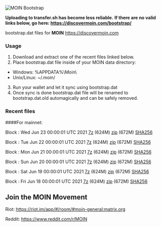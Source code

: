 ![MOIN Bootstrap](https://i.imgur.com/KjM1jMp.jpg)

**Uploading to transfer.sh has become less reliable.**
**If there are no valid links below, go here: https://discovermoin.com/bootstrap/**

bootstrap.dat files for **MOIN** https://discovermoin.com

### Usage

1. Download and extract one of the recent files linked below.
2. Place bootstrap.dat file inside of your MOIN data directory:
 - Windows: %APPDATA%\Moin\
 - Unix/Linux: ~/.moin/
3. Run your wallet and let it sync using bootstrap.dat
4. Once sync is done bootstrap.dat file will be renamed to bootstrap.dat.old automagically and can be safely removed.


### Recent files

####For mainnet:

Block : Wed Jun 23 00:00:01 UTC 2021 [7z](https://transfer.sh/16IEICG/bootstrap.dat.20210623.7z) (624M) [zip](https://transfer.sh/1cGmPKk/bootstrap.dat.20210623.zip) (672M) [SHA256](https://transfer.sh/1IDht4G/sha256.txt)

Block : Tue Jun 22 00:00:01 UTC 2021 [7z](https://transfer.sh/186kYEn/bootstrap.dat.20210622.7z) (624M) [zip](https://transfer.sh/1Ff8c3L/bootstrap.dat.20210622.zip) (672M) [SHA256](https://transfer.sh/t/sha256.txt)

Block : Mon Jun 21 00:00:01 UTC 2021 [7z](https://transfer.sh/1JRvDIo/bootstrap.dat.20210621.7z) (624M) [zip](https://transfer.sh/11ieaQV/bootstrap.dat.20210621.zip) (672M) [SHA256](https://transfer.sh/1aclUfZ/sha256.txt)

Block : Sun Jun 20 00:00:01 UTC 2021 [7z](https://transfer.sh/1Ecg6C3/bootstrap.dat.20210620.7z) (624M) [zip](https://transfer.sh/1OEvq2N/bootstrap.dat.20210620.zip) (672M) [SHA256](https://transfer.sh/11JaB35/sha256.txt)

Block : Sat Jun 19 00:00:01 UTC 2021 [7z](https://transfer.sh/16fCdks/bootstrap.dat.20210619.7z) (624M) [zip](https://transfer.sh/1EJzH1q/bootstrap.dat.20210619.zip) (672M) [SHA256](https://transfer.sh/MFwk3/sha256.txt)

Block : Fri Jun 18 00:00:01 UTC 2021 [7z](https://transfer.sh/1vxLzgZ/bootstrap.dat.20210618.7z) (624M) [zip](https://transfer.sh/1mfebGd/bootstrap.dat.20210618.zip) (672M) [SHA256](https://transfer.sh/1FyTnUD/sha256.txt)

## Join the MOIN Movement

Riot: https://riot.im/app/#/room/#moin-general:matrix.org

Reddit: https://www.reddit.com/r/MOIN
